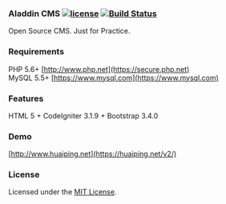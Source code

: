 ### Aladdin CMS [![license](https://img.shields.io/badge/license-MIT-brightgreen.svg?style=flat)](https://github.com/huaiping/aladdin/blob/master/LICENSE) [![Build Status](https://travis-ci.com/huaiping/aladdin.svg?branch=master)](https://travis-ci.com/huaiping/aladdin)  
Open Source CMS. Just for Practice.

### Requirements
PHP 5.6+ [http://www.php.net](https://secure.php.net)  
MySQL 5.5+ [https://www.mysql.com](https://www.mysql.com)

### Features
HTML 5 + CodeIgniter 3.1.9 + Bootstrap 3.4.0

### Demo
[http://www.huaiping.net](https://huaiping.net/v2/)

### License
Licensed under the [MIT License](https://github.com/huaiping/aladdin/blob/master/LICENSE).
